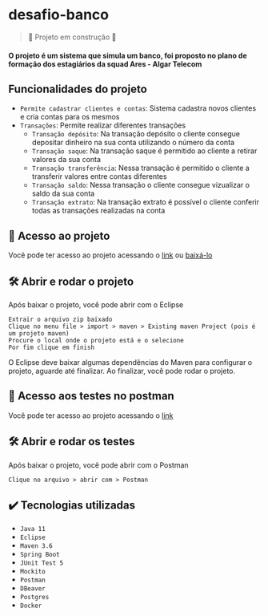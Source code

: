 # desafio-banco 
>:construction: Projeto em construção :construction:
#### O projeto é um sistema que simula um banco, foi proposto no plano de formação dos estagiários da squad Ares - Algar Telecom

## Funcionalidades do projeto
- `Permite cadastrar clientes e contas`: Sistema cadastra novos clientes e cria contas para os mesmos
- `Transações`: Permite realizar diferentes transações
    - `Transação depósito`: Na transação depósito o cliente consegue depositar dinheiro na sua conta utilizando o número da conta
    - `Transação saque`: Na transação saque é permitido ao cliente a retirar valores da sua conta
    - `Transação transferência`: Nessa transação é permitido o cliente a transferir valores entre contas diferentes
    - `Transação saldo`: Nessa transação o cliente consegue vizualizar o saldo da sua conta
    - `Transação extrato`: Na transação extrato é possível o cliente conferir todas as transações realizadas na conta
    
## 📁 Acesso ao projeto
Você pode ter acesso ao projeto acessando o [link](https://github.com/Alineb-v/desafio-banco) ou [baixá-lo](https://github.com/Alineb-v/desafio-banco/archive/refs/heads/main.zip)

## 🛠️ Abrir e rodar o projeto
Após baixar o projeto, você pode abrir com o Eclipse

    Extrair o arquivo zip baixado
    Clique no menu file > import > maven > Existing maven Project (pois é um projeto maven)
    Procure o local onde o projeto está e o selecione
    Por fim clique em finish

O Eclipse deve baixar algumas dependências do Maven para configurar o projeto, aguarde até finalizar. Ao finalizar, você pode rodar o projeto.

## 📁 Acesso aos testes no postman
Você pode ter acesso ao projeto acessando o [link](https://drive.google.com/file/d/1pJvDEimyjN_H-TOw1SW2khxtcwOPXXlj/view?usp=sharing)

## 🛠️ Abrir e rodar os testes
Após baixar o projeto, você pode abrir com o Postman
    
    Clique no arquivo > abrir com > Postman

## :heavy_check_mark: Tecnologias utilizadas
  - `Java 11`
  - `Eclipse`
  - `Maven 3.6`
  - `Spring Boot`
  - `JUnit Test 5`
  - `Mockito`
  - `Postman`
  - `DBeaver`
  - `Postgres`
  - `Docker`
